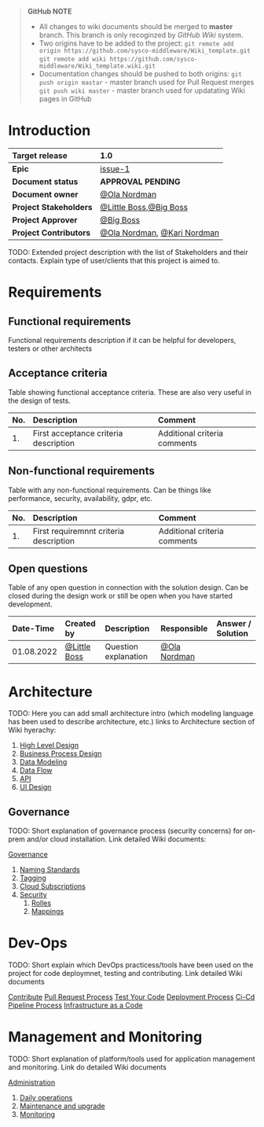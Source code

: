 > **GitHub NOTE** 
>  - All changes to wiki documents should be merged to **master** branch. This branch is only recoginzed by *GitHub Wiki* system.
>  - Two origins have to be added to the project:
> ``` git remote add origin https://github.com/sysco-middleware/Wiki_template.git ``` 
> ``` git remote add wiki https://github.com/sysco-middleware/Wiki_template.wiki.git ```
>  - Documentation changes should be pushed to both origins:
> ``` git push origin mastar ``` - master branch used for Pull Request merges
> ``` git push wiki master ``` - master branch used for updatating Wiki pages in GitHub



# Introduction

| Target release           |   1.0                                                                                       |
| :----------------------- |:--------------------------------------------------------------------------------------------|
| **Epic**                 | [issue-1](Link/to/the/issue)                                                                |
| **Document status**      | **APPROVAL PENDING**                                                                        |
| **Document owner**       | [@Ola Nordman](mailto:ola.nordman@cegal.com)                                                |
| **Project Stakeholders** | [@Little Boss](mailto:little.boss@cegal.com),[@Big Boss](mailto:big.boss@cegal.com)         |
| **Project Approver**     | [@Big Boss](mailto:big.boss@cegal.com)                                                      |
| **Project Contributors** | [@Ola Nordman](mailto:ola.nordman@cegal.com), [@Kari Nordman](mailto:kari.nordman@cegal.com)|

TODO: Extended project description with the list of Stakeholders and their contacts. Explain type of user/clients that this project is aimed to.

# Requirements

## Functional requirements

Functional requirements description if it can be helpful for developers, testers or other architects

## Acceptance criteria

Table showing functional acceptance criteria. These are also very useful in the design of tests.

| No.| Description                           | Comment                               |
| :--|:--------------------------------------|:--------------------------------------|
| 1. | First acceptance criteria description | Additional criteria comments          |

## Non-functional requirements

Table with any non-functional requirements. Can be things like performance, security, availability, gdpr, etc.

| No.| Description                            | Comment                               |
| :--|:---------------------------------------|:--------------------------------------|
| 1. | First requiremnnt criteria description | Additional criteria comments          |

## Open questions

Table of any open question in connection with the solution design. Can be closed during the design work or still be open when you have started development.

| Date-Time  | Created by             | Description            | Responsible            | Answer / Solution      |
| :----------|:-----------------------|:-----------------------|:-----------------------|:-----------------------|
| 01.08.2022 | [@Little Boss](mailto:little.boss@cegal.com) | Question explanation | [@Ola Nordman](mailto:ola.nordman@cegal.com) |

# Architecture
TODO: Here you can add small architecture intro (which modeling language has been used to describe architecture, etc.) links to Architecture section of Wiki hyerachy:

1. [High Level Design](Technical/Architecture/Design/Design-High%20Level.md)
2. [Business Process Design](Technical/Architecture/Design/Design-Business%20Process.md)
3. [Data Modeling](Technical/Architecture/Design/Desing-Data%20Model.md)
4. [Data Flow](Technical/Architecture/Design/Design-Data%20Flow.md)
5. [API](Technical/Architecture/Design/Design-API.md)
6. [UI Design](Technical/Architecture/Design/Design-UI.md)

## Governance

TODO: Short explanation of governance process (security concerns) for on-prem and/or cloud installation. Link detailed Wiki documents:

[Governance](Technical/Architecture/Governance/Governance.md)
1. [Naming Standards](Technical/Architecture/Governance/Governance-Naming.md)
2. [Tagging](Technical/Architecture/Governance/Governance-Tagging.md)
3. [Cloud Subscriptions](Technical/Architecture/Governance/Governance-Subscriptions.md)
4. [Security](Technical/Architecture/Governance/Governance-Security.md)
   1. [Rolles](Technical/Architecture/Governance/Governance-Rolles.md)
   2. [Mappings](Technical/Architecture/Governance/Governance-Principalities.md)

# Dev-Ops

TODO: Short explain which DevOps practicess/tools have been used on the project for code deploymnet, testing and contributing. Link detailed Wiki documents


[Contribute](Technical/DevOps/DevOps-Contribute.md)
[Pull Request Process](Technical/DevOps/DevOps-Pull-Requests.md)
[Test Your Code](Technical/DevOps/DevOps-Test.md)
[Deployment Process](Technical/DevOps/DevOps-Deployment.md)
[Ci-Cd Pipeline Process](Technical/DevOps/DevOps-Pipelines.md)
[Infrastructure as a Code](Technical/DevOps/DevOps-IaC.md)

# Management and Monitoring

TODO: Short explanation of platform/tools used for application management and monitoring. Link do detailed Wiki documents

[Administration](Administration/Administration.md)
1. [Daily operations](Administration/Administration-Operational.md)
2. [Maintenance and upgrade](Administration/Administration-Maintenance.md)
3. [Monitoring](Administration/Administration-Monitoring.md)
